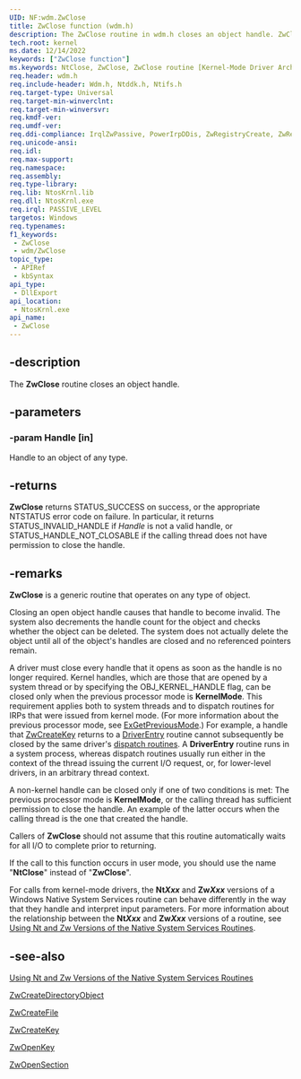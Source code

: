 ```yaml
---
UID: NF:wdm.ZwClose
title: ZwClose function (wdm.h)
description: The ZwClose routine in wdm.h closes an object handle. ZwClose is a generic routine that operates on any type of object.
tech.root: kernel
ms.date: 12/14/2022
keywords: ["ZwClose function"]
ms.keywords: NtClose, ZwClose, ZwClose routine [Kernel-Mode Driver Architecture], k111_6311836b-aa48-46f1-a64b-d94d5bb95f16.xml, kernel.zwclose, wdm/NtClose, wdm/ZwClose
req.header: wdm.h
req.include-header: Wdm.h, Ntddk.h, Ntifs.h
req.target-type: Universal
req.target-min-winverclnt:
req.target-min-winversvr: 
req.kmdf-ver: 
req.umdf-ver: 
req.ddi-compliance: IrqlZwPassive, PowerIrpDDis, ZwRegistryCreate, ZwRegistryOpen, HwStorPortProhibitedDDIs, ZwRegistryCreate(storport), ZwRegistryOpen(storport)
req.unicode-ansi: 
req.idl: 
req.max-support: 
req.namespace: 
req.assembly: 
req.type-library: 
req.lib: NtosKrnl.lib
req.dll: NtosKrnl.exe
req.irql: PASSIVE_LEVEL
targetos: Windows
req.typenames: 
f1_keywords:
 - ZwClose
 - wdm/ZwClose
topic_type:
 - APIRef
 - kbSyntax
api_type:
 - DllExport
api_location:
 - NtosKrnl.exe
api_name:
 - ZwClose
---
```


## -description

The **ZwClose** routine closes an object handle.

## -parameters

### -param Handle [in]

Handle to an object of any type.

## -returns

**ZwClose** returns STATUS_SUCCESS on success, or the appropriate NTSTATUS error code on failure. In particular, it returns STATUS_INVALID_HANDLE if *Handle* is not a valid handle, or STATUS_HANDLE_NOT_CLOSABLE if the calling thread does not have permission to close the handle.

## -remarks

**ZwClose** is a generic routine that operates on any type of object.

Closing an open object handle causes that handle to become invalid. The system also decrements the handle count for the object and checks whether the object can be deleted. The system does not actually delete the object until all of the object's handles are closed and no referenced pointers remain.

A driver must close every handle that it opens as soon as the handle is no longer required. Kernel handles, which are those that are opened by a system thread or by specifying the OBJ_KERNEL_HANDLE flag, can be closed only when the previous processor mode is **KernelMode**. This requirement applies both to system threads and to dispatch routines for IRPs that were issued from kernel mode. (For more information about the previous processor mode, see [ExGetPreviousMode](/windows-hardware/drivers/ddi/wdm/nf-wdm-exgetpreviousmode).) For example, a handle that [ZwCreateKey](/windows-hardware/drivers/ddi/wdm/nf-wdm-zwcreatekey) returns to a [DriverEntry](/windows-hardware/drivers/storage/driverentry-of-ide-controller-minidriver) routine cannot subsequently be closed by the same driver's [dispatch routines](/windows-hardware/drivers/). A **DriverEntry** routine runs in a system process, whereas dispatch routines usually run either in the context of the thread issuing the current I/O request, or, for lower-level drivers, in an arbitrary thread context.

A non-kernel handle can be closed only if one of two conditions is met: The previous processor mode is **KernelMode**, or the calling thread has sufficient permission to close the handle. An example of the latter occurs when the calling thread is the one that created the handle.

Callers of **ZwClose** should not assume that this routine automatically waits for all I/O to complete prior to returning.

If the call to this function occurs in user mode, you should use the name "**NtClose**" instead of "**ZwClose**".

For calls from kernel-mode drivers, the **Nt*Xxx*** and **Zw*Xxx*** versions of a Windows Native System Services routine can behave differently in the way that they handle and interpret input parameters. For more information about the relationship between the **Nt*Xxx*** and **Zw*Xxx*** versions of a routine, see [Using Nt and Zw Versions of the Native System Services Routines](/windows-hardware/drivers/kernel/using-nt-and-zw-versions-of-the-native-system-services-routines).

## -see-also

[Using Nt and Zw Versions of the Native System Services Routines](/windows-hardware/drivers/kernel/using-nt-and-zw-versions-of-the-native-system-services-routines)

[ZwCreateDirectoryObject](/windows-hardware/drivers/ddi/wdm/nf-wdm-zwcreatedirectoryobject)

[ZwCreateFile](/windows-hardware/drivers/ddi/ntifs/nf-ntifs-ntcreatefile)

[ZwCreateKey](/windows-hardware/drivers/ddi/wdm/nf-wdm-zwcreatekey)

[ZwOpenKey](/windows-hardware/drivers/ddi/wdm/nf-wdm-zwopenkey)

[ZwOpenSection](/windows-hardware/drivers/ddi/wdm/nf-wdm-zwopensection)
